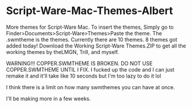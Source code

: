 # Script-Ware-Mac-Themes-Albert
More themes for Script-Ware Mac.
To insert the themes, Simply go to Finder>Documents>Script-Ware>Themes>Paste the theme.
The .swmtheme is the themes.
Currently there are 10 themes. 8 themes got added today! Download the Working Script-Ware Themes.ZIP to get all the working themes by theLMGN, Trill, and myself.

WARNING!!! COPPER.SWMTHEME IS BROKEN. DO NOT USE COPPER.SWMTHEME UNTIL I FIX. I fucked up the code and I can just remake it and it'll take like 10 seconds but I'm too lazy to do it lol

I think there is a limit on how many swmthemes you can have at once.

I'll be making more in a few weeks.
